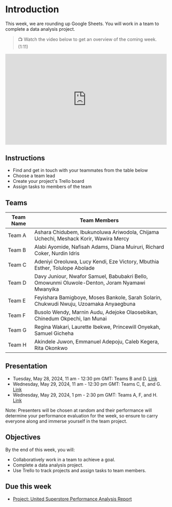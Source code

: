 # Introduction

<aside>
This week, we are rounding up Google Sheets. You will work in a team to complete a data analysis project. 
</aside>

> 📺 Watch the video below to get an overview of the coming week. (1:11)

<div style="position: relative; padding-bottom: 56.25%; height: 0;"><iframe width="560" height="315" src="https://www.youtube.com/embed/wP_seO3Yjtg" title="Final Project: Data Analysis and Visualization, Managing Self" frameborder="0" allow="accelerometer; autoplay; clipboard-write; encrypted-media; gyroscope; picture-in-picture; web-share" referrerpolicy="strict-origin-when-cross-origin" allowfullscreen style="position: absolute; top: 0; left: 0; width: 100%; height: 100%;"></iframe></div>

## Instructions

- Find and get in touch with your teammates from the table below
- Choose a team lead
- Create your project's Trello board
- Assign tasks to members of the team

## Teams

| Team Name   | Team Members |
| ---------   | ------------ |
| Team A      | Ashara Chidubem, Ibukunoluwa Ariwodola, Chijama Uchechi, Meshack Korir, Wawira Mercy  |
| Team B      | Alabi Ayomide, Nafisah Adams, Diana Muiruri, Richard Coker, Nurdin Idris |
| Team C      | Adeniyi Oreoluwa, Lucy Kendi, Eze Victory, Mbuthia Esther, Tolulope Abolade |
| Team D      | Davy Juniour, Nwafor Samuel, Babubakri Bello, Omowunmi Oluwole-Denton, Joram Nyamawi Mwanyika |
| Team E      | Feyishara Bamigboye, Moses Bankole, Sarah Solarin, Chukwudi Nwuju, Uzoamaka Anyaegbuna |
| Team F      | Busolo Wendy, Marnin Audu, Adejoke Olaosebikan, Chinedum Okpechi, Ian Munai |
| Team G      | Regina Wakari, Laurette Ibekwe, Princewill Onyekah, Samuel Gicheha |
| Team H      | Akindele Juwon, Emmanuel Adepoju, Caleb Kegera, Rita Okonkwo |

## Presentation

- Tuesday, May 28, 2024, 11 am - 12:30 pm GMT: Teams B and D. [Link](https://zoom.us/j/92037837956?pwd=RHV5RWtJanpDak1LQkV2am1mMy90QT09)
- Wednesday, May 29, 2024, 11 am - 12:30 pm GMT: Teams C, E, and G. [Link](https://zoom.us/j/93690784982?pwd=MStHVEFGdnFFaFdPUFUybDhSWUhhZz09)
- Wednesday, May 29, 2024, 1 pm - 2:30 pm GMT: Teams A, F, and H. [Link](https://zoom.us/j/99126871106?pwd=NVYzaWdhSFJrSS9ramxRK2NKUGJvQT09)

Note: Presenters will be chosen at random and their performance will determine your performance evaluation for the week, so ensure to carry everyone along and immerse yourself in the team project.

## Objectives
By the end of this week, you will:

- Collaboratively work in a team to achieve a goal.
- Complete a data analysis project.
- Use Trello to track projects and assign tasks to team members.

## Due this week

- [Project: United Superstore Performance Analysis Report](https://lms.kibo.school/course/aatp_aat2/final_project_data_analysis_and_visualization/project_united_superstore_performance_analysis_report)
